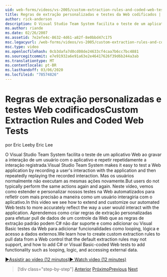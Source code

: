 ```yaml
---
uid: web-forms/videos/vs-2005/custom-extraction-rules-and-coded-web-tests
title: Regras de extração personalizadas e testes da Web codificados | Microsoft Docs
author: rick-anderson
description: O Visual Studio Team System facilita o teste de um aplicativo Web gravando a interação de um usuário com o aplicativo e, em seguida, repetindo repetidamente o re...
ms.author: riande
ms.date: 02/26/2007
ms.assetid: 7e2efe4c-8632-4d61-a82f-8e0bbd47c175
msc.legacyurl: /web-forms/videos/vs-2005/custom-extraction-rules-and-coded-web-tests
msc.type: video
ms.openlocfilehash: 0cb3dafa7d0cd08de24633cf4caa7b6cc7bc4881
ms.sourcegitcommit: e7e91932a6e91a63e2e46417626f39d6b244a3ab
ms.translationtype: MT
ms.contentlocale: pt-BR
ms.lasthandoff: 03/06/2020
ms.locfileid: "78574826"
---
```

# <a name="custom-extraction-rules-and-coded-web-tests"></a><span data-ttu-id="63b5e-103">Regras de extração personalizadas e testes Web codificados</span><span class="sxs-lookup"><span data-stu-id="63b5e-103">Custom Extraction Rules and Coded Web Tests</span></span>

<span data-ttu-id="63b5e-104">por Eric Lee</span><span class="sxs-lookup"><span data-stu-id="63b5e-104">by Eric Lee</span></span>

<span data-ttu-id="63b5e-105">O Visual Studio Team System facilita o teste de um aplicativo Web ao gravar a interação de um usuário com o aplicativo e repetir repetidamente a interação registrada.</span><span class="sxs-lookup"><span data-stu-id="63b5e-105">Visual Studio Team System makes it easy to test a Web application by recording a user's interaction with the application and then repeatedly replaying the recorded interaction.</span></span> <span data-ttu-id="63b5e-106">Mas os usuários normalmente não executam as mesmas ações novamente.</span><span class="sxs-lookup"><span data-stu-id="63b5e-106">But users do not typically perform the same actions again and again.</span></span> <span data-ttu-id="63b5e-107">Neste vídeo, vemos como estender e personalizar nossos testes na Web automatizados para refletir com mais precisão a maneira como um usuário interagiria com o aplicativo.</span><span class="sxs-lookup"><span data-stu-id="63b5e-107">In this video we see how to extend and customize our automated Web tests to more accurately reflect the way a user would interact with the application.</span></span> <span data-ttu-id="63b5e-108">Aprendemos como criar regras de extração personalizadas para efetuar pull de dados de um controle da Web que as regras de extração padrão podem C# não dar suporte e como adicionar ou Visual Basic testes da Web para adicionar funcionalidades como looping, lógica e acesso a dados externos.</span><span class="sxs-lookup"><span data-stu-id="63b5e-108">We learn how to create custom extraction rules to pull data from a Web control that the default extraction rules may not support, and how to add C# or Visual Basic-coded Web tests to add functionality such as looping, logic, and accessing external data.</span></span>

[<span data-ttu-id="63b5e-109">&#9654;Assistir ao vídeo (12 minutos)</span><span class="sxs-lookup"><span data-stu-id="63b5e-109">&#9654; Watch video (12 minutes)</span></span>](https://channel9.msdn.com/Blogs/ASP-NET-Site-Videos/custom-extraction-rules-and-coded-web-tests)

> [!div class="step-by-step"]
> <span data-ttu-id="63b5e-110">[Anterior](code-coverage-of-automated-tests.md)
> [Próximo](the-effects-of-caching.md)</span><span class="sxs-lookup"><span data-stu-id="63b5e-110">[Previous](code-coverage-of-automated-tests.md)
[Next](the-effects-of-caching.md)</span></span>
